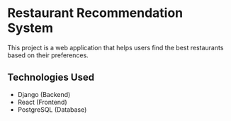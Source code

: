 # Restaurant Recommendation System

This project is a web application that helps users find the best restaurants based on their preferences.

## Technologies Used
- Django (Backend)
- React (Frontend)
- PostgreSQL (Database)